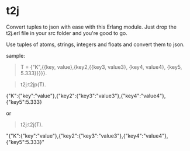 # t2j
Convert tuples to json with ease with this Erlang module. 
Just drop the t2j.erl file in your src folder and you're good to go.

Use tuples of atoms, strings, integers and floats and convert them to json. 

sample: 
>T = {"K",{{key, value},{key2,{{key3, value3}, {key4, value4}, {key5, 5.333}}}}}.

>t2j:t2jp(T).

{"K":{"key":"value"},{"key2":{"key3":"value3"},{"key4":"value4"},{"key5":5.333}

or

>t2j:t2j(T).

"{\"K\":{\"key\":\"value\"},{\"key2\":{\"key3\":\"value3\"},{\"key4\":\"value4\"},{\"key5\":5.333}"


